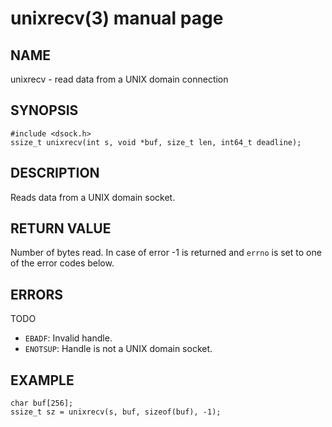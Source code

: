 # unixrecv(3) manual page

## NAME

unixrecv - read data from a UNIX domain connection

## SYNOPSIS

```
#include <dsock.h>
ssize_t unixrecv(int s, void *buf, size_t len, int64_t deadline);
```

## DESCRIPTION

Reads data from a UNIX domain socket.

## RETURN VALUE

Number of bytes read. In case of error -1 is returned and `errno` is set to one of the error codes below.

## ERRORS

TODO

* `EBADF`: Invalid handle.
* `ENOTSUP`: Handle is not a UNIX domain socket.

## EXAMPLE

```
char buf[256];
ssize_t sz = unixrecv(s, buf, sizeof(buf), -1);
```

